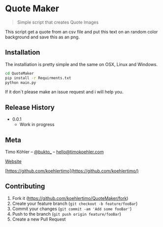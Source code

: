 # Quote Maker
> Simple script that creates Quote Images

This script get a quote from an csv file and put this text on an random color background and save this as an png.


## Installation

The installiation is pretty simple and the same on OSX, Linux and Windows.

```sh
cd QuoteMaker
pip install -r Requirments.txt
python main.py
```

If it don`t please make an issue request and i will help you.

## Release History

* 0.0.1
    * Work in progress

## Meta

Timo Köhler – [@bukto_](https://twitter.com/bukto_) – hello@timokoehler.com

[Website](https://www.timokoehler.com)

[https://github.com/koehlertimo](https://github.com/koehlertimo/)

## Contributing

1. Fork it (<https://github.com/koehlertimo/QuoteMaker/fork>)
2. Create your feature branch (`git checkout -b feature/fooBar`)
3. Commit your changes (`git commit -am 'Add some fooBar'`)
4. Push to the branch (`git push origin feature/fooBar`)
5. Create a new Pull Request
